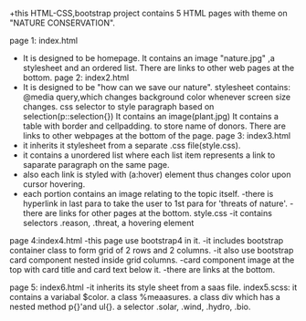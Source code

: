 +this HTML-CSS,bootstrap project contains 5 HTML pages with theme on "NATURE CONSERVATION".

page 1: index.html
- It is designed to be homepage.
  It contains an image "nature.jpg" ,a stylesheet and an ordered list.
  There are links to other web pages at the bottom.
page 2: index2.html
- It is designed to be "how can we save our nature".
 stylesheet contains:
                  @media query,which changes background color whenever screen size changes.
                  css selector to style paragraph based on selection(p::selection{})
   It contains an image(plant.jpg)
   It contains a table with border and cellpadding.
     to store name of donors.
   There are links to other webpages at the bottom of the page.
page 3: index3.html
-  it inherits it stylesheet from a separate .css file(style.css).
-  it contains a unordered list where each list item represents a link to saparate paragraph on the same page.
- also each link is styled with (a:hover) element thus changes color upon cursor hovering.
- each portion contains an image relating to the topic itself.
-there is hyperlink in last para to take the user to 1st para for 'threats of nature'.
-there are links for other pages at the bottom.
    style.css
    -it contains selectors .reason, .threat, a hovering element

page 4:index4.html
-this page use bootstrap4 in it.
-it includes bootstrap container class to form grid of 2 rows and 2 columns.
-it also use bootstrap card component nested inside grid columns.
-card component image at the top with card title and card text below it.
-there are links at the bottom.

page 5: index6.html
-it inherits its style sheet from a saas file.
 index5.scss:
    it contains a variabal $color.
    a class %meaasures.
     a class div which has a nested method p{}'and ul{}.
     a selector .solar, .wind, .hydro, .bio.

